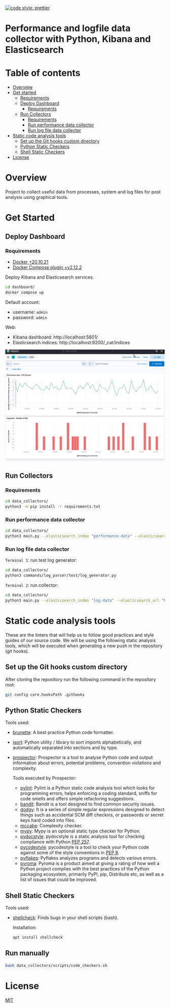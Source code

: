 [![code style: prettier](https://img.shields.io/badge/code_style-prettier-ff69b4.svg?style=flat-square)](https://github.com/prettier/prettier)

# Performance and logfile data collector with Python, Kibana and Elasticsearch

# Table of contents

* [Overview](#overview)
* [Get started](#get-started)
  * [Requirements](#requirements)
  * [Deploy Dashboard](#deploy-dashboard)
    * [Requirements](#requirements)
  * [Run Collectors](#run-collectors)
    * [Requirements](#requirements-1)
    * [Run performance data collector](#run-performance-data-collector)
    * [Run log file data collector](#run-log-file-data-collector)
* [Static code analysis tools](#static-code-analysis-tools)
  * [Set up the Git hooks custom directory](#set-up-the-git-hooks-custom-directory)
  * [Python Static Checkers](#python-static-checkers)
  * [Shell Static Checkers](#shell-static-checkers)
* [License](#license)

# Overview

Project to collect useful data from processes, system and log files for post analysis using graphical tools.

# Get Started

## Deploy Dashboard

### Requirements

- [Docker +20.10.21](https://docs.docker.com/engine/install/ubuntu/)
- [Docker Compose plugin +v2.12.2](https://docs.docker.com/compose/install/linux/)

Deploy Kibana and Elasticsearch services.

```bash
cd dashboard/
docker compose up
```

Default account:
  - username: `admin`
  - password: `admin`

Web:
- Kibana dashboard: http://localhost:5601/
- Elasticsearch indices: http://localhost:9200/_cat/indices

![Dashboard](documentation/images/dashboard.gif)

## Run Collectors

### Requirements

```bash
cd data_collectors/
python3 -m pip install -r requirements.txt
```

### Run performance data collector

```bash
cd data_collectors/
python3 main.py --elasticsearch_index "performance-data" --elasticsearch_url "http://admin:admin@localhost:9200" processes_data --interval "0.25" --process "htop"
```

### Run log file data collector

`Terminal 1`: run test log generator:

```bash
cd data_collectors/
python3 commands/log_parser/test/log_generator.py
```

`Terminal 2`: run collector:

```bash
cd data_collectors/
python3 main.py --elasticsearch_index "log-data" --elasticsearch_url "http://admin:admin@localhost:9200" log_parser --log_file "example.log" --stage_file "commands/log_parser/test/stages.yml"
```

# Static code analysis tools

These are the linters that will help us to follow good practices and style guides of our source code. We will be using the following static analysis tools, which will be executed when generating a new push in the repository (git hooks).

## Set up the Git hooks custom directory

After cloning the repository run the following command in the repository root:

```bash
git config core.hooksPath .githooks
```

## Python Static Checkers

Tools used:
- [brunette](https://github.com/odwyersoftware/brunette): A best practice Python code formatter.
- [isort](https://pycqa.github.io/isort/): Python utility / library to sort imports alphabetically, and automatically separated into sections and by type.
- [prospector](https://github.com/PyCQA/prospector): Prospector is a tool to analyse Python code and output information about errors, potential problems, convention violations and complexity.

  Tools executed by Prospector:
  - [pylint](https://github.com/PyCQA/pylint): Pylint is a Python static code analysis tool which looks for programming errors,   helps enforcing a coding standard, sniffs for code smells and offers simple refactoring suggestions.
  - [bandit](https://github.com/PyCQA/bandit): Bandit is a tool designed to find common security issues.
  - [dodgy](https://github.com/landscapeio/dodgy): It is a series of simple regular expressions designed to detect things such as accidental SCM diff checkins, or passwords or secret keys hard coded into files.
  - [mccabe](https://github.com/PyCQA/mccabe): Complexity checker.
  - [mypy](https://github.com/python/mypy): Mypy is an optional static type checker for Python.
  - [pydocstyle](https://github.com/PyCQA/pydocstyle): pydocstyle is a static analysis tool for checking compliance with Python [PEP 257](https://peps.python.org/pep-0257/).
  - [pycodestyle](https://pycodestyle.pycqa.org/en/latest/): pycodestyle is a tool to check your Python code against some of the style conventions in [PEP 8](https://peps.python.org/pep-0008/).
  - [pyflakes](https://github.com/PyCQA/pyflakes): Pyflakes analyzes programs and detects various errors.
  - [pyroma](https://github.com/regebro/pyroma): Pyroma is a product aimed at giving a rating of how well a Python project complies with the best practices of the Python packaging ecosystem, primarily PyPI, pip, Distribute etc, as well as a list of issues that could be improved.

## Shell Static Checkers

Tools used:
- [shellcheck](https://www.shellcheck.net/): Finds bugs in your shell scripts (bash).

  Installation:

  ```bash
  apt install shellcheck
  ```

## Run manually

```bash
bash data_collectors/scripts/code_checkers.sh
```

# License

[MIT](./LICENSE)
